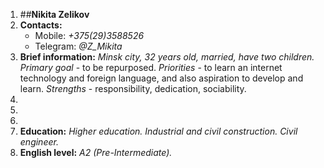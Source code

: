 1. ##**Nikita Zelikov**
1. **Contacts:**
   * Mobile: *+375(29)3588526*
   * Telegram: *@Z_Mikita*
1. **Brief information:**
    *Minsk city, 32 years old, married, have two children.*
    *Primary goal* - to be repurposed. *Priorities* - to learn an internet technology and foreign language, and also     aspiration to develop and learn. *Strengths* - responsibility, dedication, sociability.
1. 
1. 
1. 
1. **Education:**
    *Higher education. Industrial and civil construction. Civil engineer.*
1. **English level:**
    *A2 (Pre-Intermediate).*